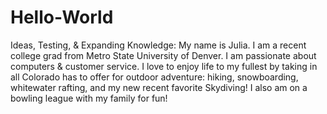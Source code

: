 # Hello-World
Ideas, Testing, &amp; Expanding Knowledge:
My name is Julia.  I am a recent college grad from Metro State University of Denver.  I am passionate about computers & customer service.  I love to enjoy life to my fullest by taking in all Colorado has to offer for outdoor adventure: hiking, snowboarding, whitewater rafting, and my new recent favorite Skydiving!  I also am on a bowling league with my family for fun!
